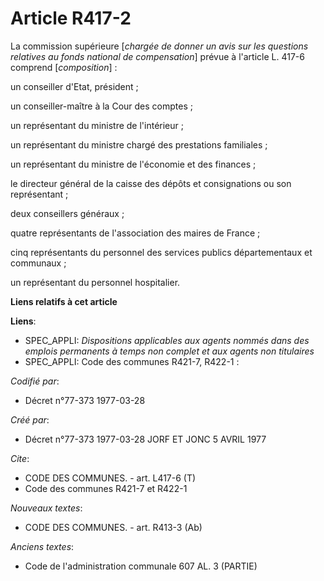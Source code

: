 # Article R417-2

La commission supérieure [*chargée de donner un avis sur les questions relatives au fonds national de compensation*] prévue à
l'article L. 417-6 comprend [*composition*] :

un conseiller d'Etat, président ;

un conseiller-maître à la Cour des comptes ;

un représentant du ministre de l'intérieur ;

un représentant du ministre chargé des prestations familiales ;

un représentant du ministre de l'économie et des finances ;

le directeur général de la caisse des dépôts et consignations ou son représentant ;

deux conseillers généraux ;

quatre représentants de l'association des maires de France ;

cinq représentants du personnel des services publics départementaux et communaux ;

un représentant du personnel hospitalier.

**Liens relatifs à cet article**

**Liens**:

  - SPEC_APPLI: *Dispositions applicables aux agents nommés dans des emplois permanents à temps non complet et aux agents non titulaires*
  - SPEC_APPLI: Code des communes R421-7, R422-1 :

_Codifié par_:

  - Décret n°77-373 1977-03-28

_Créé par_:

  - Décret n°77-373 1977-03-28 JORF ET JONC 5 AVRIL 1977

_Cite_:

  - CODE DES COMMUNES. - art. L417-6 (T)
  - Code des communes R421-7 et R422-1

_Nouveaux textes_:

  - CODE DES COMMUNES. - art. R413-3 (Ab)

_Anciens textes_:

  - Code de l'administration communale 607 AL. 3 (PARTIE)
